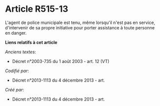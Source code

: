 # Article R515-13

L'agent de police municipale est tenu, même lorsqu'il n'est pas en service, d'intervenir de sa propre initiative pour porter
assistance à toute personne en danger.

**Liens relatifs à cet article**

_Anciens textes_:

  - Décret n°2003-735 du 1 août 2003 - art. 12 (VT)

_Codifié par_:

  - Décret n°2013-1113 du 4 décembre 2013 - art.

_Créé par_:

  - Décret n°2013-1113 du 4 décembre 2013 - art.
